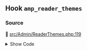 ## Hook `amp_reader_themes`

### Source

:link: [src/Admin/ReaderThemes.php:119](../../src/Admin/ReaderThemes.php#L119)

<details>
<summary>Show Code</summary>

```php
$themes = (array) apply_filters( 'amp_reader_themes', $themes );
```

</details>
